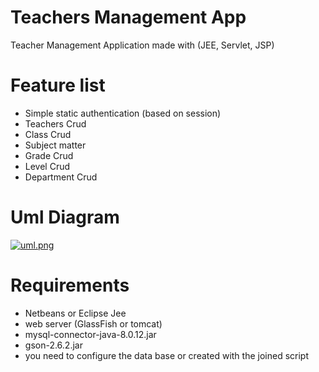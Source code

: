 # Teachers Management App
Teacher Management Application made with (JEE, Servlet, JSP) 
# Feature list 
- Simple static authentication (based on session)
- Teachers Crud
- Class Crud
- Subject matter 
- Grade Crud
- Level Crud
- Department Crud
# Uml Diagram
[![uml.png](https://i.postimg.cc/vHX5gfJh/uml.png)](https://postimg.cc/nCjXNjc9)
# Requirements 
- Netbeans or Eclipse Jee 
- web server (GlassFish or tomcat)
- mysql-connector-java-8.0.12.jar
- gson-2.6.2.jar
- you need to configure the data base or created with the joined script



